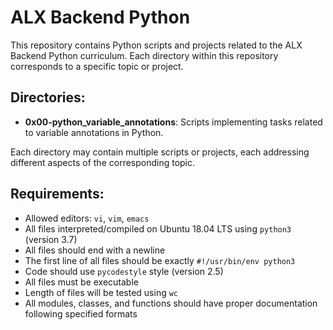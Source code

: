 # ALX Backend Python

This repository contains Python scripts and projects related to the ALX Backend Python curriculum. Each directory within this repository corresponds to a specific topic or project.

## Directories:

- **0x00-python_variable_annotations**: Scripts implementing tasks related to variable annotations in Python.

Each directory may contain multiple scripts or projects, each addressing different aspects of the corresponding topic.

## Requirements:

- Allowed editors: `vi`, `vim`, `emacs`
- All files interpreted/compiled on Ubuntu 18.04 LTS using `python3` (version 3.7)
- All files should end with a newline
- The first line of all files should be exactly `#!/usr/bin/env python3`
- Code should use `pycodestyle` style (version 2.5)
- All files must be executable
- Length of files will be tested using `wc`
- All modules, classes, and functions should have proper documentation following specified formats
